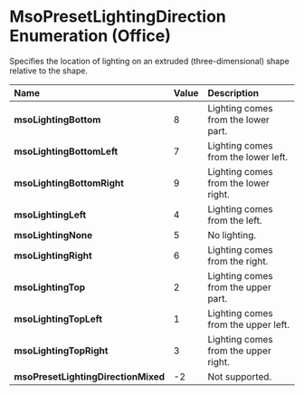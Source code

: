 
# MsoPresetLightingDirection Enumeration (Office)

Specifies the location of lighting on an extruded (three-dimensional) shape relative to the shape.



|**Name**|**Value**|**Description**|
|:-----|:-----|:-----|
| **msoLightingBottom**|8|Lighting comes from the lower part.|
| **msoLightingBottomLeft**|7|Lighting comes from the lower left.|
| **msoLightingBottomRight**|9|Lighting comes from the lower right.|
| **msoLightingLeft**|4|Lighting comes from the left.|
| **msoLightingNone**|5|No lighting.|
| **msoLightingRight**|6|Lighting comes from the right.|
| **msoLightingTop**|2|Lighting comes from the upper part.|
| **msoLightingTopLeft**|1|Lighting comes from the upper left.|
| **msoLightingTopRight**|3|Lighting comes from the upper right.|
| **msoPresetLightingDirectionMixed**|-2|Not supported.|

